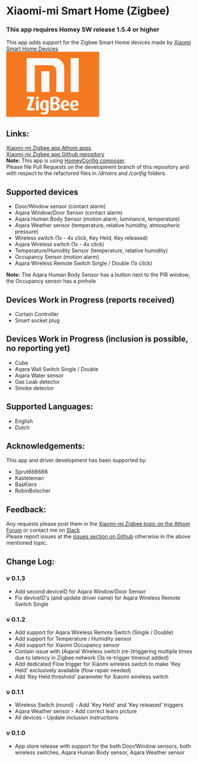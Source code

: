 # Xiaomi-mi Smart Home (Zigbee)

### This app requires Homey SW release 1.5.4 or higher

This app adds support for the Zigbee Smart Home devices made by [Xiaomi Smart Home Devices](https://xiaomi-mi.com/).  
<a href="https://github.com/TedTolboom/com.xiaomi-mi-zigbee">
  <img src="https://raw.githubusercontent.com/TedTolboom/com.xiaomi-mi-zigbee/master/assets/images/small.png">
</a>  

## Links:
[Xiaomi-mi Zigbee app Athom apps](https://apps.athom.com/app/com.xiaomi-mi-zigbee)                    
[Xiaomi-mi Zigbee app Github repository](https://github.com/TedTolboom/com.xiaomi-mi-zigbee)   
**Note:** This app is using [HomeyConfig composer](https://www.npmjs.com/package/node-homey-config-composer).   
Please file Pull Requests on the development branch of this repository and with respect to the refactored files in _/drivers_ and _/config_ folders.   

## Supported devices
* Door/Window sensor (contact alarm)
* Aqara Window/Door Sensor (contact alarm)
* Aqara Human Body Sensor (motion alarm, luminance, temperature)
* Aqara Weather sensor (temperature, relative humidity, atmospheric pressure)
* Wireless switch (1x - 4x click, Key Held, Key released)
* Aqara Wireless switch (1x - 4x click)   
* Temperature/Humidity Sensor (temperature, relative humidity)
* Occupancy Sensor (motion alarm)
* Aqara Wireless Remote Switch Single / Double (1x click)     

**Note:** The Aqara Human Body Sensor has a button next to the PIR window; the Occupancy sensor has a pinhole   

## Devices Work in Progress (reports received)
* Curtain Controller
* Smart socket plug

## Devices Work in Progress (inclusion is possible, no reporting yet)
* Cube
* Aqara Wall Switch Single / Double
* Aqara Water sensor
* Gas Leak detector
* Smoke detector

## Supported Languages:
* English
* Dutch

## Acknowledgements:
This app and driver development has been supported by:  
* Sprut666666   
* Kasteleman   
* BasKiers
* RobinBolscher

## Feedback:
Any requests please post them in the [Xiaomi-mi Zigbee topic on the Athom Forum](https://forum.athom.com/discussion/4120/) or contact me on [Slack](https://athomcommunity.slack.com/team/tedtolboom)    
Please report issues at the [issues section on Github](https://github.com/TedTolboom/com.xiaomi-mi-zigbee/issues) otherwise in the above mentioned topic.     

## Change Log:
### v 0.1.3
* Add second deviceID for Aqara Window/Door Sensor
* Fix deviceID's (and update driver name) for Aqara Wireless Remote Switch Single   

### v 0.1.2
* Add support for Aqara Wireless Remote Switch (Single / Double)
* Add support for Temperature / Humidity sensor
* Add support for Xiaomi Occupancy sensor    
* Contain issue with (Aqara) Wireless switch (re-)triggering multiple times due to latency in Zigbee network (3s re-trigger timeout added)   
* Add dedicated Flow trigger for Xiaomi wireless switch to make 'Key Held' exclusively available (flow repair needed)   
* Add 'Key Held threshold' parameter for Xiaomi wireless switch   

### v 0.1.1
* Wireless Switch (round) - Add 'Key Held' and 'Key released' triggers
* Aqara Weather sensor - Add correct learn picture
* All devices - Update inclusion instructions

### v 0.1.0
* App store release with support for the both Door/Window sensors, both wireless switches, Aqara Human Body sensor, Aqara Weather sensor
